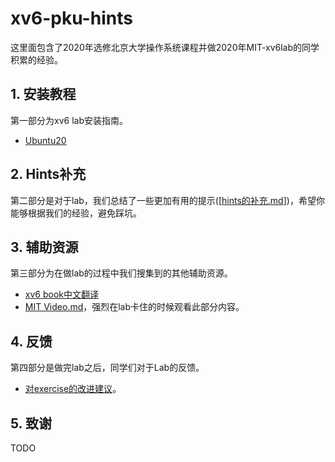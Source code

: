 # xv6-pku-hints

这里面包含了2020年选修北京大学操作系统课程并做2020年MIT-xv6lab的同学积累的经验。

## 1. 安装教程

第一部分为xv6 lab安装指南。

- [Ubuntu20](1.安装教程/Ubuntu20.md)

## 2. Hints补充

第二部分是对于lab，我们总结了一些更加有用的提示([[hints的补充.md](2./hints的补充.md)])，希望你能够根据我们的经验，避免踩坑。

## 3. 辅助资源

第三部分为在做lab的过程中我们搜集到的其他辅助资源。
- [xv6 book中文翻译](3.辅助资源/README.md)
- [MIT Video.md](3.辅助资源/MIT-Video.md)，强烈在lab卡住的时候观看此部分内容。

## 4. 反馈

第四部分是做完lab之后，同学们对于Lab的反馈。

- [对exercise的改进建议](4.反馈/对exercise的改进建议.md)。

## 5. 致谢

TODO

